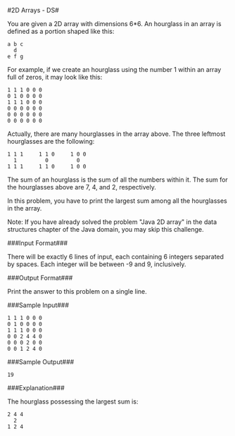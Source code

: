 #2D Arrays - DS#

You are given a 2D array with dimensions 6*6. An hourglass in an array is defined as a portion shaped like this:

    a b c
      d
    e f g

For example, if we create an hourglass using the number 1 within an array full of zeros, it may look like this:

    1 1 1 0 0 0
    0 1 0 0 0 0
    1 1 1 0 0 0
    0 0 0 0 0 0
    0 0 0 0 0 0
    0 0 0 0 0 0

Actually, there are many hourglasses in the array above. The three leftmost hourglasses are the following:

    1 1 1     1 1 0     1 0 0
      1         0         0
    1 1 1     1 1 0     1 0 0

The sum of an hourglass is the sum of all the numbers within it. The sum for the hourglasses above are 7, 4, and 2, respectively.

In this problem, you have to print the largest sum among all the hourglasses in the array.

Note: If you have already solved the problem "Java 2D array" in the data structures chapter of the Java domain, you may skip this challenge.

###Input Format###

There will be exactly 6 lines of input, each containing 6 integers separated by spaces. Each integer will be between -9 and 9, inclusively.

###Output Format###

Print the answer to this problem on a single line.

###Sample Input###

    1 1 1 0 0 0
    0 1 0 0 0 0
    1 1 1 0 0 0
    0 0 2 4 4 0
    0 0 0 2 0 0
    0 0 1 2 4 0

###Sample Output###

    19

###Explanation###

The hourglass possessing the largest sum is:

    2 4 4
      2
    1 2 4